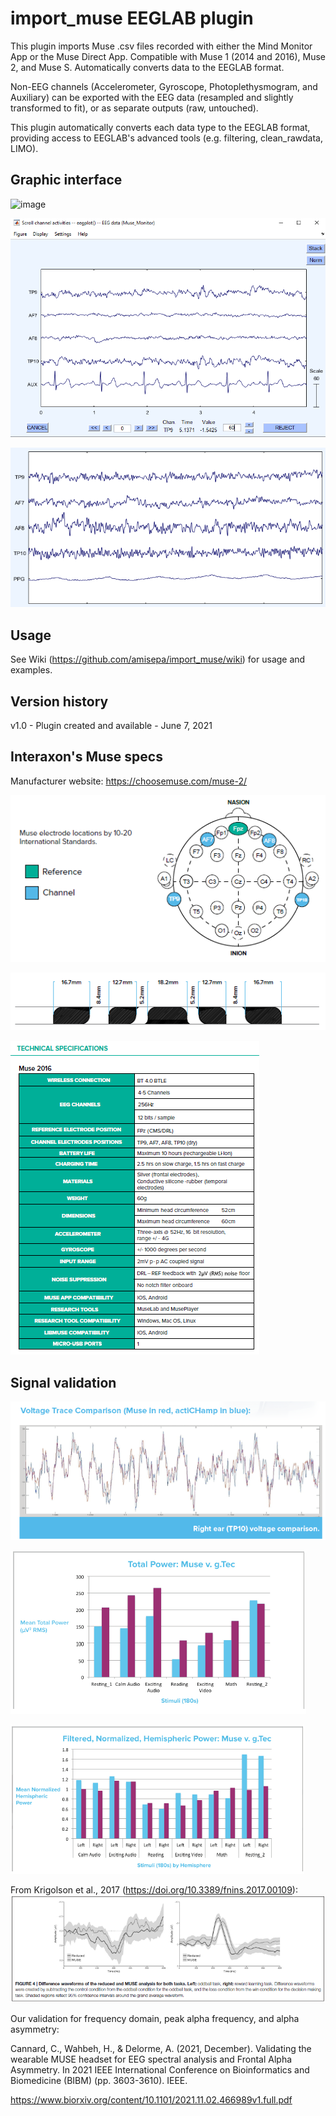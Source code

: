 # import_muse EEGLAB plugin

This plugin imports Muse .csv files recorded with either the Mind Monitor App or the Muse Direct App. Compatible with Muse 1 (2014 and 2016), Muse 2, and Muse S. Automatically converts data to the EEGLAB format. 

Non-EEG channels (Accelerometer, Gyroscope, Photoplethysmogram, and Auxiliary) can be exported with the EEG data (resampled and slightly transformed to fit), or as separate outputs (raw, untouched). 

This plugin automatically converts each data type to the EEGLAB format, providing access to EEGLAB's advanced tools (e.g. filtering, clean_rawdata, LIMO).

## Graphic interface

![image](https://user-images.githubusercontent.com/58382227/120024250-bb6d2980-bfa3-11eb-9980-6f6b1b87161f.png)

![](https://github.com/amisepa/import_muse/blob/main/wiki/img30.png)

![](https://github.com/amisepa/import_muse/blob/main/wiki/img35.png)


## Usage

See Wiki (https://github.com/amisepa/import_muse/wiki) for usage and examples.

## Version history
v1.0 - Plugin created and available - June 7, 2021

## Interaxon's Muse specs

Manufacturer website: https://choosemuse.com/muse-2/

![](https://github.com/amisepa/import_muse/blob/main/wiki/img27.png)

![](https://github.com/amisepa/import_muse/blob/main/wiki/img28.png)

![](https://github.com/amisepa/import_muse/blob/main/wiki/img29.png)

## Signal validation

![](https://github.com/amisepa/import_muse/blob/main/wiki/img31.png)

![](https://github.com/amisepa/import_muse/blob/main/wiki/img32.png)

![](https://github.com/amisepa/import_muse/blob/main/wiki/img33.png)

From Krigolson et al., 2017 (https://doi.org/10.3389/fnins.2017.00109): 
![](https://github.com/amisepa/import_muse/blob/main/wiki/img34.png)

Our validation for frequency domain, peak alpha frequency, and alpha asymmetry: 

Cannard, C., Wahbeh, H., & Delorme, A. (2021, December). Validating the wearable MUSE headset for EEG spectral analysis and Frontal Alpha Asymmetry. In 2021 IEEE International Conference on Bioinformatics and Biomedicine (BIBM) (pp. 3603-3610). IEEE.

https://www.biorxiv.org/content/10.1101/2021.11.02.466989v1.full.pdf
